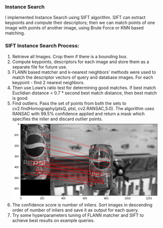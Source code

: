 ### Instance Search
I implemented Instance Search using SIFT algorithm. SIFT can extract keypoints and compute their descriptors; then we can match points of one image with points of another image, using Brute Force or KNN based matching.

### SIFT Instance Search Process:
1. Retrieve all Images. Crop them if there is a bounding box.
2. Compute keypoints, descriptors for each image and store them as a separate file for future use.
3. FLANN based matcher and k-nearest neighbors’ methods were used to match the descriptor vectors of query and database images. For each keypoint - find 2 nearest neighbors.
4. Then use Lowe’s ratio test for determining good matches. If best match Euclidian distance < 0.7 * second best match distance, then best match is good.
5. Find outliers. Pass the set of points from both the sets to cv2.findHomography(ptsQ, ptsI, cv2.RANSAC,5.0). The algorithm uses RANSAC with 99.5% confidence applied and return a mask which specifies the inlier and discard outlier points. 
![Matches](/ph/sift.png)
6. The confidence score is number of inliers. Sort images in descending order of number of inliers and save it as output for each query.
7. Try some hyperparameters tuning of FLANN matcher and SIFT to achieve best results on example queries.

